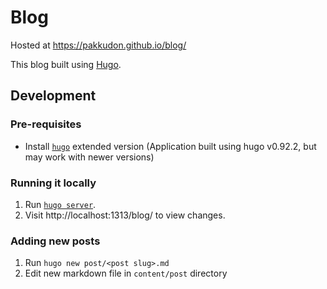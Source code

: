 # Blog

Hosted at https://pakkudon.github.io/blog/

This blog built using [Hugo](https://gohugo.io/).

## Development
### Pre-requisites
- Install [`hugo`](https://gohugo.io/installation/) extended version (Application built using hugo v0.92.2, but may work with newer versions)

### Running it locally
1. Run [`hugo server`](https://gohugo.io/commands/hugo_server/).
2. Visit http://localhost:1313/blog/ to view changes.

### Adding new posts
1. Run `hugo new post/<post slug>.md`
2. Edit new markdown file in `content/post` directory
